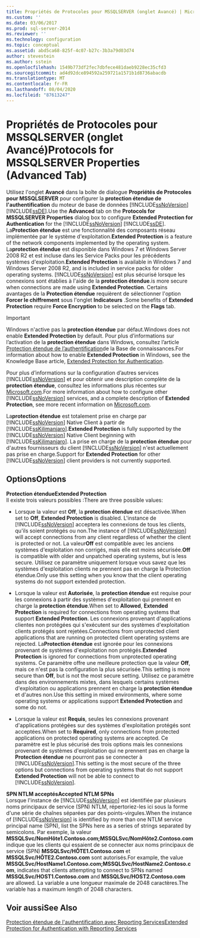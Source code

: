 ```yaml
---
title: Propriétés de Protocoles pour MSSQLSERVER (onglet Avancé) | Microsoft Docs
ms.custom: ''
ms.date: 03/06/2017
ms.prod: sql-server-2014
ms.reviewer: ''
ms.technology: configuration
ms.topic: conceptual
ms.assetid: abd5ca68-825f-4c07-b27c-3b3a79d03d74
author: stevestein
ms.author: sstein
ms.openlocfilehash: 1549b773df2fec7dbfece481daeb9228ec35cfd3
ms.sourcegitcommit: ad4d92dce894592a259721a1571b1d8736abacdb
ms.translationtype: MT
ms.contentlocale: fr-FR
ms.lasthandoff: 08/04/2020
ms.locfileid: "87613247"
---
```

# <a name="protocols-for-mssqlserver-properties-advanced-tab"></a><span data-ttu-id="7b264-102">Propriétés de Protocoles pour MSSQLSERVER (onglet Avancé)</span><span class="sxs-lookup"><span data-stu-id="7b264-102">Protocols for MSSQLSERVER Properties (Advanced Tab)</span></span>
  <span data-ttu-id="7b264-103">Utilisez l'onglet **Avancé** dans la boîte de dialogue **Propriétés de Protocoles pour MSSQLSERVER** pour configurer la **protection étendue de l'authentification** du moteur de base de données [!INCLUDE[ssNoVersion](../../includes/ssnoversion-md.md)] [!INCLUDE[ssDE](../../includes/ssde-md.md)].</span><span class="sxs-lookup"><span data-stu-id="7b264-103">Use the **Advanced** tab on the **Protocols for MSSQLSERVER Properties** dialog box to configure **Extended Protection for Authentication** for the [!INCLUDE[ssNoVersion](../../includes/ssnoversion-md.md)] [!INCLUDE[ssDE](../../includes/ssde-md.md)].</span></span> <span data-ttu-id="7b264-104">La**Protection étendue** est une fonctionnalité des composants réseau implémentée par le système d'exploitation.</span><span class="sxs-lookup"><span data-stu-id="7b264-104">**Extended Protection** is a feature of the network components implemented by the operating system.</span></span> <span data-ttu-id="7b264-105">La**protection étendue** est disponible dans Windows 7 et Windows Server 2008 R2 et est incluse dans les Service Packs pour les précédents systèmes d'exploitation.</span><span class="sxs-lookup"><span data-stu-id="7b264-105">**Extended Protection** is available in Windows 7 and Windows Server 2008 R2, and is included in service packs for older operating systems.</span></span> [!INCLUDE[ssNoVersion](../../includes/ssnoversion-md.md)] <span data-ttu-id="7b264-106">est plus sécurisé lorsque les connexions sont établies à l'aide de la **protection étendue**.</span><span class="sxs-lookup"><span data-stu-id="7b264-106">is more secure when connections are made using **Extended Protection**.</span></span> <span data-ttu-id="7b264-107">Certains avantages de la **Protection étendue** requièrent de sélectionner l'option **Forcer le chiffrement** sous l'onglet **Indicateurs** .</span><span class="sxs-lookup"><span data-stu-id="7b264-107">Some benefits of **Extended Protection** require **Force Encryption** to be selected on the **Flags** tab.</span></span>  
  
> [!IMPORTANT]  
>  <span data-ttu-id="7b264-108">Windows n'active pas la **protection étendue** par défaut.</span><span class="sxs-lookup"><span data-stu-id="7b264-108">Windows does not enable **Extended Protection** by default.</span></span> <span data-ttu-id="7b264-109">Pour plus d’informations sur l’activation de la **protection étendue** dans Windows, consultez l’article [Protection étendue de l’authentification](https://go.microsoft.com/fwlink/?LinkId=178431)de la Base de connaissances.</span><span class="sxs-lookup"><span data-stu-id="7b264-109">For information about how to enable **Extended Protection** in Windows, see the Knowledge Base article, [Extended Protection for Authentication](https://go.microsoft.com/fwlink/?LinkId=178431).</span></span>  
  
 <span data-ttu-id="7b264-110">Pour plus d’informations sur la configuration d’autres services [!INCLUDE[ssNoVersion](../../includes/ssnoversion-md.md)] et pour obtenir une description complète de la **protection étendue**, consultez les informations plus récentes sur [Microsoft.com](https://go.microsoft.com/fwlink/?LinkId=177752).</span><span class="sxs-lookup"><span data-stu-id="7b264-110">For more information about how to configure other [!INCLUDE[ssNoVersion](../../includes/ssnoversion-md.md)] services, and a complete description of **Extended Protection**, see more recent information on [Microsoft.com](https://go.microsoft.com/fwlink/?LinkId=177752).</span></span>  
  
 <span data-ttu-id="7b264-111">La**protection étendue** est totalement prise en charge par [!INCLUDE[ssNoVersion](../../includes/ssnoversion-md.md)] Native Client à partir de [!INCLUDE[ssKilimanjaro](../../includes/sskilimanjaro-md.md)].</span><span class="sxs-lookup"><span data-stu-id="7b264-111">**Extended Protection** is fully supported by the [!INCLUDE[ssNoVersion](../../includes/ssnoversion-md.md)] Native Client beginning with [!INCLUDE[ssKilimanjaro](../../includes/sskilimanjaro-md.md)].</span></span> <span data-ttu-id="7b264-112">La prise en charge de la **protection étendue** pour d'autres fournisseurs du client [!INCLUDE[ssNoVersion](../../includes/ssnoversion-md.md)] n'est actuellement pas prise en charge.</span><span class="sxs-lookup"><span data-stu-id="7b264-112">Support for **Extended Protection** for other [!INCLUDE[ssNoVersion](../../includes/ssnoversion-md.md)] client providers is not currently supported.</span></span>  
  
## <a name="options"></a><span data-ttu-id="7b264-113">Options</span><span class="sxs-lookup"><span data-stu-id="7b264-113">Options</span></span>  
 <span data-ttu-id="7b264-114">**Protection étendue**</span><span class="sxs-lookup"><span data-stu-id="7b264-114">**Extended Protection**</span></span>  
 <span data-ttu-id="7b264-115">Il existe trois valeurs possibles :</span><span class="sxs-lookup"><span data-stu-id="7b264-115">There are three possible values:</span></span>  
  
-   <span data-ttu-id="7b264-116">Lorsque la valeur est **Off**, la **protection étendue** est désactivée.</span><span class="sxs-lookup"><span data-stu-id="7b264-116">When set to **Off**, **Extended Protection** is disabled.</span></span> <span data-ttu-id="7b264-117">L'instance de [!INCLUDE[ssNoVersion](../../includes/ssnoversion-md.md)] acceptera les connexions de tous les clients, qu'ils soient protégés ou non.</span><span class="sxs-lookup"><span data-stu-id="7b264-117">The instance of [!INCLUDE[ssNoVersion](../../includes/ssnoversion-md.md)] will accept connections from any client regardless of whether the client is protected or not.</span></span> <span data-ttu-id="7b264-118">La valeur**Off** est compatible avec les anciens systèmes d'exploitation non corrigés, mais elle est moins sécurisée.</span><span class="sxs-lookup"><span data-stu-id="7b264-118">**Off** is compatible with older and unpatched operating systems, but is less secure.</span></span> <span data-ttu-id="7b264-119">Utilisez ce paramètre uniquement lorsque vous savez que les systèmes d'exploitation clients ne prennent pas en charge la Protection étendue.</span><span class="sxs-lookup"><span data-stu-id="7b264-119">Only use this setting when you know that the client operating systems do not support extended protection.</span></span>  
  
-   <span data-ttu-id="7b264-120">Lorsque la valeur est **Autorisée**, la **protection étendue** est requise pour les connexions à partir des systèmes d'exploitation qui prennent en charge la **protection étendue**.</span><span class="sxs-lookup"><span data-stu-id="7b264-120">When set to **Allowed**, **Extended Protection** is required for connections from operating systems that support **Extended Protection**.</span></span> <span data-ttu-id="7b264-121">Les connexions provenant d'applications clientes non protégées qui s'exécutent sur des systèmes d'exploitation clients protégés sont rejetées.</span><span class="sxs-lookup"><span data-stu-id="7b264-121">Connections from unprotected client applications that are running on protected client operating systems are rejected.</span></span> <span data-ttu-id="7b264-122">La**Protection étendue** est ignorée pour les connexions provenant de systèmes d'exploitation non protégés.</span><span class="sxs-lookup"><span data-stu-id="7b264-122">**Extended Protection** is ignored for connections from unprotected operating systems.</span></span> <span data-ttu-id="7b264-123">Ce paramètre offre une meilleure protection que la valeur **Off**, mais ce n'est pas la configuration la plus sécurisée.</span><span class="sxs-lookup"><span data-stu-id="7b264-123">This setting is more secure than **Off**, but is not the most secure setting.</span></span> <span data-ttu-id="7b264-124">Utilisez ce paramètre dans des environnements mixtes, dans lesquels certains systèmes d'exploitation ou applications prennent en charge la **protection étendue** et d'autres non.</span><span class="sxs-lookup"><span data-stu-id="7b264-124">Use this setting in mixed environments, where some operating systems or applications support **Extended Protection** and some do not.</span></span>  
  
-   <span data-ttu-id="7b264-125">Lorsque la valeur est **Requis**, seules les connexions provenant d'applications protégées sur des systèmes d'exploitation protégés sont acceptées.</span><span class="sxs-lookup"><span data-stu-id="7b264-125">When set to **Required**, only connections from protected applications on protected operating systems are accepted.</span></span> <span data-ttu-id="7b264-126">Ce paramètre est le plus sécurisé des trois options mais les connexions provenant de systèmes d'exploitation qui ne prennent pas en charge la **Protection étendue** ne pourront pas se connecter à [!INCLUDE[ssNoVersion](../../includes/ssnoversion-md.md)].</span><span class="sxs-lookup"><span data-stu-id="7b264-126">This setting is the most secure of the three options but connections from operating systems that do not support **Extended Protection** will not be able to connect to [!INCLUDE[ssNoVersion](../../includes/ssnoversion-md.md)].</span></span>  
  
 <span data-ttu-id="7b264-127">**SPN NTLM acceptés**</span><span class="sxs-lookup"><span data-stu-id="7b264-127">**Accepted NTLM SPNs**</span></span>  
 <span data-ttu-id="7b264-128">Lorsque l'instance de [!INCLUDE[ssNoVersion](../../includes/ssnoversion-md.md)] est identifiée par plusieurs noms principaux de service (SPN) NTLM, répertoriez-les ici sous la forme d'une série de chaînes séparées par des points-virgules.</span><span class="sxs-lookup"><span data-stu-id="7b264-128">When the instance of [!INCLUDE[ssNoVersion](../../includes/ssnoversion-md.md)] is identified by more than one NTLM service principal name (SPN), list the SPNs here as a series of strings separated by semicolons.</span></span> <span data-ttu-id="7b264-129">Par exemple, la valeur **MSSQLSvc/NomHôte1.Contoso.com;MSSQLSvc/NomHôte2.Contoso.com**indique que les clients qui essaient de se connecter aux noms principaux de service (SPN) **MSSQLSvc/HÔTE1.Contoso.com** et **MSSQLSvc/HÔTE2.Contoso.com** sont autorisés.</span><span class="sxs-lookup"><span data-stu-id="7b264-129">For example, the value **MSSQLSvc/HostName1.Contoso.com;MSSQLSvc/HostName2.Contoso.com**, indicates that clients attempting to connect to SPNs named **MSSQLSvc/HOST1.Contoso.com** and **MSSQLSvc/HOST2.Contoso.com** are allowed.</span></span> <span data-ttu-id="7b264-130">La variable a une longueur maximale de 2048 caractères.</span><span class="sxs-lookup"><span data-stu-id="7b264-130">The variable has a maximum length of 2048 characters.</span></span>  
  
## <a name="see-also"></a><span data-ttu-id="7b264-131">Voir aussi</span><span class="sxs-lookup"><span data-stu-id="7b264-131">See Also</span></span>  
 [<span data-ttu-id="7b264-132">Protection étendue de l'authentification avec Reporting Services</span><span class="sxs-lookup"><span data-stu-id="7b264-132">Extended Protection for Authentication with Reporting Services</span></span>](../../reporting-services/security/extended-protection-for-authentication-with-reporting-services.md)  
  
  
